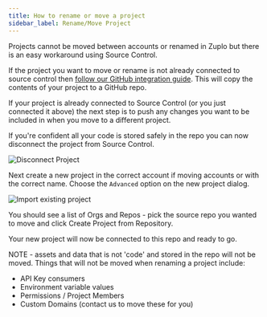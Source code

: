 ```yaml
---
title: How to rename or move a project
sidebar_label: Rename/Move Project
---
```


Projects cannot be moved between accounts or renamed in Zuplo but there is an
easy workaround using Source Control.

If the project you want to move or rename is not already connected to source
control then
[follow our GitHub integration guide](/docs/articles/source-control). This will
copy the contents of your project to a GitHub repo.

If your project is already connected to Source Control (or you just connected it
above) the next step is to push any changes you want to be included in when you
move to a different project.

If you're confident all your code is stored safely in the repo you can now
disconnect the project from Source Control.

![Disconnect Project](../../public/media/rename-or-move-project/image.png)

Next create a new project in the correct account if moving accounts or with the
correct name. Choose the `Advanced` option on the new project dialog.

![Import existing project](../../public/media/source-control/image-1.png)

You should see a list of Orgs and Repos - pick the source repo you wanted to
move and click Create Project from Repository.

Your new project will now be connected to this repo and ready to go.

NOTE - assets and data that is not 'code' and stored in the repo will not be
moved. Things that will not be moved when renaming a project include:

- API Key consumers
- Environment variable values
- Permissions / Project Members
- Custom Domains (contact us to move these for you)

